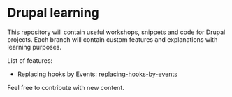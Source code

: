 # Drupal learning
This repository will contain useful workshops, snippets and code for Drupal projects.
Each branch will contain custom features and explanations with learning purposes.

List of features:
- Replacing hooks by Events: [replacing-hooks-by-events](#)

Feel free to contribute with new content.